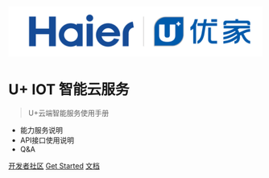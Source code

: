 ![logo](_media/icon.png)

# U+ IOT 智能云服务

> U+云端智能服务使用手册

* 能力服务说明
* API接口使用说明
* Q&A


[开发者社区](http://www.haigeek.com/static/index/index.html)
[Get Started](zh-cn/README)
[文档](zh-cn/README)

